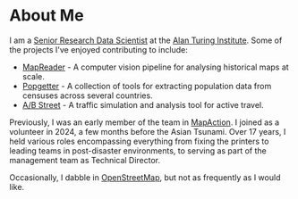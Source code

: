# About Me

I am a [Senior Research Data Scientist](https://www.turing.ac.uk/people/researchers/andy-smith) at the [Alan Turing Institute](https://www.turing.ac.uk/). Some of the projects I've enjoyed contributing to include:

* [MapReader](https://github.com/maps-as-data/MapReader) - A computer vision pipeline for analysing historical maps at scale.
* [Popgetter](https://popgetter.readthedocs.io/en/latest/) - A collection of tools for extracting population data from censuses across several countries.
* [A/B Street](https://github.com/a-b-street/abstreet) - A traffic simulation and analysis tool for active travel.

Previously, I was an early member of the team in [MapAction](https://mapaction.org/). I joined as a volunteer in 2024, a few months before the Asian Tsunami. Over 17 years, I held various roles encompassing everything from fixing the printers to leading teams in post-disaster environments, to serving as part of the management team as Technical Director.

Occasionally, I dabble in [OpenStreetMap](https://www.openstreetmap.org/user/AnotherSmith/history#map=8/53.321/-0.882), but not as frequently as I would like.

